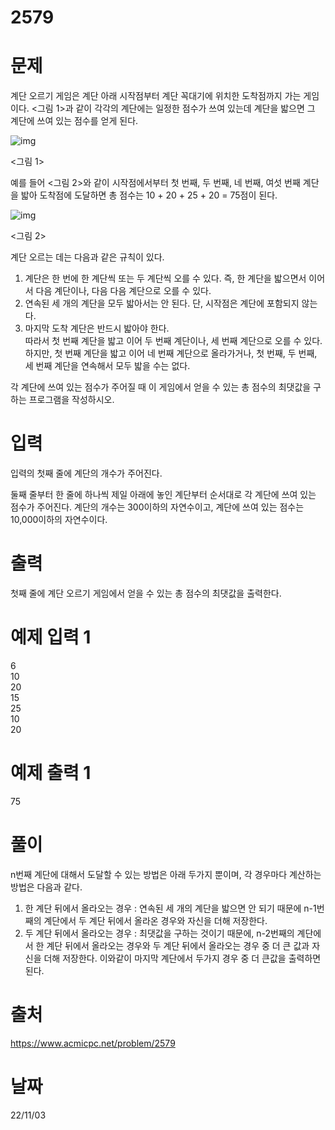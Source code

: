 # 2579

# 문제
계단 오르기 게임은 계단 아래 시작점부터 계단 꼭대기에 위치한 도착점까지 가는 게임이다. <그림 1>과 같이 각각의 계단에는 일정한 점수가 쓰여 있는데 계단을 밟으면 그 계단에 쓰여 있는 점수를 얻게 된다.

![img](https://upload.acmicpc.net/7177ea45-aa8d-4724-b256-7b84832c9b97/-/preview/)

<그림 1>

예를 들어 <그림 2>와 같이 시작점에서부터 첫 번째, 두 번째, 네 번째, 여섯 번째 계단을 밟아 도착점에 도달하면 총 점수는 10 + 20 + 25 + 20 = 75점이 된다.

![img](https://upload.acmicpc.net/f00b6121-1c25-492e-9bc0-d96377c586b0/-/preview/)

<그림 2>

계단 오르는 데는 다음과 같은 규칙이 있다.

1. 계단은 한 번에 한 계단씩 또는 두 계단씩 오를 수 있다. 즉, 한 계단을 밟으면서 이어서 다음 계단이나, 다음 다음 계단으로 오를 수 있다.
2. 연속된 세 개의 계단을 모두 밟아서는 안 된다. 단, 시작점은 계단에 포함되지 않는다.
3. 마지막 도착 계단은 반드시 밟아야 한다.  
따라서 첫 번째 계단을 밟고 이어 두 번째 계단이나, 세 번째 계단으로 오를 수 있다. 하지만, 첫 번째 계단을 밟고 이어 네 번째 계단으로 올라가거나, 첫 번째, 두 번째, 세 번째 계단을 연속해서 모두 밟을 수는 없다.

각 계단에 쓰여 있는 점수가 주어질 때 이 게임에서 얻을 수 있는 총 점수의 최댓값을 구하는 프로그램을 작성하시오.

# 입력
입력의 첫째 줄에 계단의 개수가 주어진다.

둘째 줄부터 한 줄에 하나씩 제일 아래에 놓인 계단부터 순서대로 각 계단에 쓰여 있는 점수가 주어진다. 계단의 개수는 300이하의 자연수이고, 계단에 쓰여 있는 점수는 10,000이하의 자연수이다.

# 출력
첫째 줄에 계단 오르기 게임에서 얻을 수 있는 총 점수의 최댓값을 출력한다.

# 예제 입력 1 
6  
10  
20  
15  
25  
10  
20  

# 예제 출력 1 
75  

# 풀이
n번째 계단에 대해서 도달할 수 있는 방법은 아래 두가지 뿐이며, 각 경우마다 계산하는 방법은 다음과 같다.
1. 한 계단 뒤에서 올라오는 경우 : 연속된 세 개의 계단을 밟으면 안 되기 때문에 n-1번째의 계단에서 두 계단 뒤에서 올라온 경우와 자신을 더해 저장한다.
2. 두 계단 뒤에서 올라오는 경우 : 최댓값을 구하는 것이기 때문에, n-2번째의 계단에서 한 계단 뒤에서 올라오는 경우와 두 계단 뒤에서 올라오는 경우 중 더 큰 값과 자신을 더해 저장한다. 
이와같이 마지막 계단에서 두가지 경우 중 더 큰값을 출력하면 된다.

# 출처 
https://www.acmicpc.net/problem/2579

# 날짜
22/11/03
